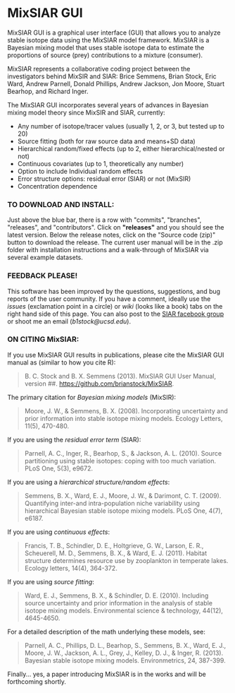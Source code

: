 MixSIAR GUI
=============

MixSIAR GUI is a graphical user interface (GUI) that allows you to analyze stable isotope data using the MixSIAR model framework. MixSIAR is a Bayesian mixing model that uses stable isotope data to estimate the proportions of source (prey) contributions to a mixture (consumer).

MixSIAR represents a collaborative coding project between the investigators behind MixSIR and SIAR: Brice Semmens, Brian Stock, Eric Ward, Andrew Parnell, Donald Phillips, Andrew Jackson, Jon Moore, Stuart Bearhop, and Richard Inger.

The MixSIAR GUI incorporates several years of advances in Bayesian mixing model theory since MixSIR and SIAR, currently:

- Any number of isotope/tracer values (usually 1, 2, or 3, but tested up to 20)
- Source fitting (both for raw source data and means+SD data)
- Hierarchical random/fixed effects (up to 2, either hierarchical/nested or not)
- Continuous covariates (up to 1, theoretically any number)
- Option to include Individual random effects
- Error structure options: residual error (SIAR) or not (MixSIR)
- Concentration dependence

### TO DOWNLOAD AND INSTALL:

Just above the blue bar, there is a row with "commits", "branches", "releases", and "contributors". Click on **"releases"** and you should see the latest version. Below the release notes, click on the "Source code (zip)" button to download the release. The current user manual will be in the .zip folder with installation instructions and a walk-through of MixSIAR via several example datasets.

### FEEDBACK PLEASE!

This software has been improved by the questions, suggestions, and bug reports of the user community. If you have a comment, ideally use the _issues_ (exclamation point in a circle) or _wiki_ (looks like a book) tabs on the right hand side of this page. You can also post to the [SIAR facebook group] or shoot me an email (_b1stock@ucsd.edu_).

### ON CITING MixSIAR:

If you use MixSIAR GUI results in publications, please cite the MixSIAR GUI manual as (similar to how you cite R):

>B. C. Stock and B. X. Semmens (2013). MixSIAR GUI User Manual, version ##. https://github.com/brianstock/MixSIAR.

The primary citation for _Bayesian mixing models_ (MixSIR):

>Moore, J. W., & Semmens, B. X. (2008). Incorporating uncertainty and prior information into stable isotope mixing models. Ecology Letters, 11(5), 470-480.

If you are using the _residual error term_ (SIAR):

>Parnell, A. C., Inger, R., Bearhop, S., & Jackson, A. L. (2010). Source partitioning using stable isotopes: coping with too much variation. PLoS One, 5(3), e9672.

If you are using a _hierarchical structure/random effects_:

>Semmens, B. X., Ward, E. J., Moore, J. W., & Darimont, C. T. (2009). Quantifying inter-and intra-population niche variability using hierarchical Bayesian stable isotope mixing models. PLoS One, 4(7), e6187.

If you are using _continuous effects_:

>Francis, T. B., Schindler, D. E., Holtgrieve, G. W., Larson, E. R., Scheuerell, M. D., Semmens, B. X., & Ward, E. J. (2011). Habitat structure determines resource use by zooplankton in temperate lakes. Ecology letters, 14(4), 364-372.

If you are using _source fitting_:

>Ward, E. J., Semmens, B. X., & Schindler, D. E. (2010). Including source uncertainty and prior information in the analysis of stable isotope mixing models. Environmental science & technology, 44(12), 4645-4650.

For a detailed description of the math underlying these models, see:

>Parnell, A. C., Phillips, D. L., Bearhop, S., Semmens, B. X., Ward, E. J., Moore, J. W., Jackson, A. L., Grey, J., Kelley, D. J., & Inger, R. (2013). Bayesian stable isotope mixing models. Environmetrics, 24, 387-399.

Finally... yes, a paper introducing MixSIAR is in the works and will be forthcoming shortly.

[SIAR Facebook group]:https://www.facebook.com/pages/SIAR-Stable-Isotope-Analysis-in-R/148501811896914